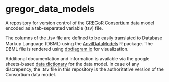 # gregor_data_models
A repository for version control of the [GREGoR Consortium](https://gregorconsortium.org/) data model encoded as a tab-separated variable (tsv) file. 

The columns of the .tsv file are defined to be easily translated to Database Markup Language (DBML) using the [AnvilDataModels](https://github.com/UW-GAC/AnvilDataModels) R package. The DBML file is rendered using [dbdiagram.io](https://dbdiagram.io/d/624227bbbed6183873142297) for visualization.

Additional documentation and information is available via the google sheets-based [data dictionary](https://docs.google.com/spreadsheets/d/16UKkv3E11ArkSyaTscJrpFNBPdFWfcGr87lNOo6yZyM/edit#gid=0) for the data model. In case of any discrepency, the .tsv file in this repository is the authoritative version of the Consortium data model. 

